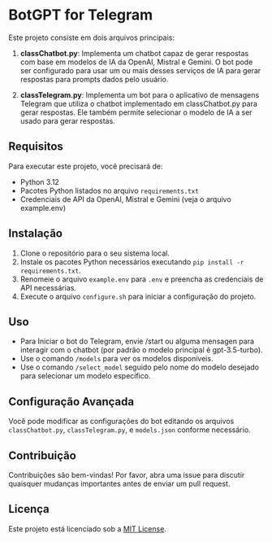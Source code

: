 # BotGPT for Telegram

Este projeto consiste em dois arquivos principais:

1. **classChatbot.py**: Implementa um chatbot capaz de gerar respostas com base em modelos de IA da OpenAI, Mistral e Gemini. O bot pode ser configurado para usar um ou mais desses serviços de IA para gerar respostas para prompts dados pelo usuário.

2. **classTelegram.py**: Implementa um bot para o aplicativo de mensagens Telegram que utiliza o chatbot implementado em classChatbot.py para gerar respostas. Ele também permite selecionar o modelo de IA a ser usado para gerar respostas.

## Requisitos

Para executar este projeto, você precisará de:

- Python 3.12
- Pacotes Python listados no arquivo `requirements.txt`
- Credenciais de API da OpenAI, Mistral e Gemini (veja o arquivo example.env)

## Instalação

1. Clone o repositório para o seu sistema local.
2. Instale os pacotes Python necessários executando `pip install -r requirements.txt`.
3. Renomeie o arquivo `example.env` para `.env` e preencha as credenciais de API necessárias.
4. Execute o arquivo `configure.sh` para iniciar a configuração do projeto.

## Uso

- Para Iniciar o bot do Telegram, envie /start ou alguma mensagen para interagir com o chatbot (por padrão o modelo principal é gpt-3.5-turbo).
- Use o comando `/models` para ver os modelos disponíveis.
- Use o comando `/select_model` seguido pelo nome do modelo desejado para selecionar um modelo específico.

## Configuração Avançada

Você pode modificar as configurações do bot editando os arquivos `classChatbot.py`, `classTelegram.py`, e `models.json` conforme necessário.

## Contribuição

Contribuições são bem-vindas! Por favor, abra uma issue para discutir quaisquer mudanças importantes antes de enviar um pull request.

## Licença

Este projeto está licenciado sob a [MIT License](https://opensource.org/licenses/MIT).